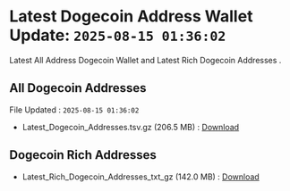 # Latest Dogecoin Address Wallet Update: `2025-08-15 01:36:02`

Latest All Address Dogecoin Wallet and Latest Rich Dogecoin Addresses .

## All Dogecoin Addresses

File Updated : `2025-08-15 01:36:02`

- Latest_Dogecoin_Addresses.tsv.gz (206.5 MB) : [Download](https://github.com/Pymmdrza/Rich-Address-Wallet/releases/tag/Dogecoin)

## Dogecoin Rich Addresses

- Latest_Rich_Dogecoin_Addresses_txt_gz (142.0 MB) : [Download](https://github.com/Pymmdrza/Rich-Address-Wallet/releases/tag/Dogecoin)
